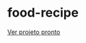 # food-recipe


<p><a href="https://recipe-rho.vercel.app/" target="_blank">Ver projeto pronto </a></p>
